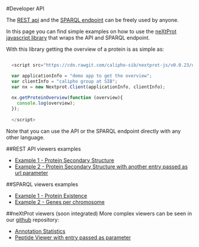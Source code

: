 #Developer API

The [REST api](https://api.nextprot.org) and the [SPARQL endpoint](https://api.nextprot.org/sparql) can be freely used by anyone. 

In this page you can find simple examples on how to use the [neXtProt javascript library](https://github.com/calipho-sib/nextprot-js) that wraps the API and SPARQL endpoint.

With this library getting the overview of a protein is as simple as: 
```javascript

  <script src="https://cdn.rawgit.com/calipho-sib/nextprot-js/v0.0.23/dist/nextprot.min.js"></script>

  var applicationInfo = "demo app to get the overview";
  var clientInfo = "calipho group at SIB";
  var nx = new Nextprot.Client(applicationInfo, clientInfo);
      
  nx.getProteinOverview(function (overview){
    console.log(overview);
  });
  
  </script>

```

Note that you can use the API or the SPARQL endpoint directly with any other language.

##REST API viewers examples
* [Example 1 - Protein Secondary Structure](http://bl.ocks.org/ddtxra/75545ffaa0c6db260a40)
* [Example 2 - Protein Secondary Structure with another entry passed as url parameter ](http://bl.ocks.org/ddtxra/raw/75545ffaa0c6db260a40/?nxentry=NX_Q96EY8)

##SPARQL viewers examples

* [Example 1 - Protein Existence](http://bl.ocks.org/ddtxra/a1fd0e5613ed6b72ff8f)
* [Example 2 - Genes per chromosome](http://bl.ocks.org/ddtxra/4a5189dba66cd84aefd1)


##neXtProt viewers (soon integrated)
More complex viewers can be seen in our [github](https://github.com/calipho-sib/nextprot-viewers) repository:

* [Annotation Statistics](https://cdn.rawgit.com/calipho-sib/nextprot-viewers/master/annot-stats/app/assets/index.html)
* [Peptide Viewer with entry passed as parameter](https://cdn.rawgit.com/calipho-sib/nextprot-viewers/master/peptide-viewer/app/assets/index.html?nxentry=NX_P46976)
